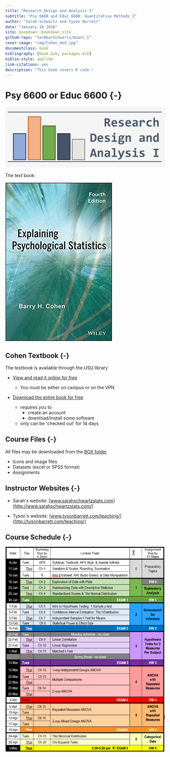 ```yaml
--- 
title: "Research Design and Analysis I"
subtitle: "Psy 6600 and Educ 6600: Quantitative Methods I"
author: "Sarah Schwartz and Tyson Barrett"
date: "January 18 2018"
site: bookdown::bookdown_site
github-repo: "SarBearSchwartz/Quant_I"
cover-image: "img/Cohen_4ed.jpg"
documentclass: book
bibliography: [book.bib, packages.bib]
biblio-style: apalike
link-citations: yes
description: "This book covers R code."
---
```



# Psy 6600 or Educ 6600 {-}

![](img/headers/RDA1_logo.png)




The text book:

![](img/Cohen_4ed.jpg)

## Cohen Textbook {-}

The textbook is available through the USU library

* [View and read it online for free](http://site.ebrary.com/lib/usulibraries/reader.action?docID=10809658)  
    + You must be either on campus or on the VPN

* [Download the entire book for free](https://ebookcentral-proquest-com.dist.lib.usu.edu/lib/USU/detail.action?docID=1563061)
    + requires you to 
        - create an account
        - download/install some software
    + only can be 'checked out' for 14 days


## Course Files {-}

All files may be downloaded from the [BOX folder](https://usu.app.box.com/s/nsnga773p9o823shxr243z39brmlc35y)

* Icons and image files
* Datasets (excel or SPSS format)
* Assignments

## Instructor Websites {-}

* Sarah's website: [www.sarahschwartzstats.com](http://www.sarahschwartzstats.com/)

* Tyson's website: [www.tysonbarrett.com/teaching/](http://tysonbarrett.com/teaching/)



## Course Schedule {-}


![](img/Sched_1-16-18.PNG)


